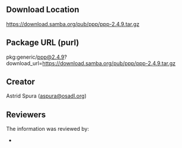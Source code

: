 ## Download Location

https://download.samba.org/pub/ppp/ppp-2.4.9.tar.gz

## Package URL (purl)

pkg:generic/ppp@2.4.9?download_url=https://download.samba.org/pub/ppp/ppp-2.4.9.tar.gz

## Creator

Astrid Spura (aspura@osadl.org)

## Reviewers

The information was reviewed by:

* 
